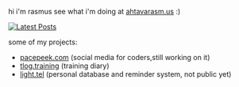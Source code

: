 hi i'm rasmus see what i'm doing at [ahtavarasm.us](https://ahtavarasm.us) :)

[![Latest Posts](https://pacepeek.ngrok.app/api/widget_svg/ahtavarasmus?v=3)](https://pacepeek.ngrok.app)


some of my projects:
- [pacepeek.com](https://pacepeek.com) (social media for coders,still working on it)
- [tlog.training](https://tlog.training) (training diary)
- [light.tel](https://light.tel) (personal database and reminder system, not public yet)

